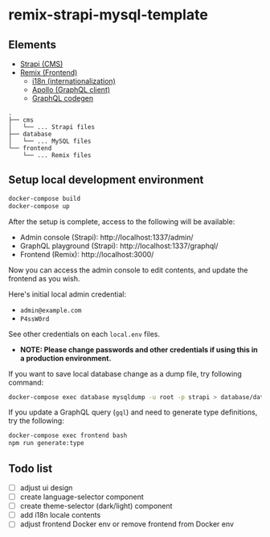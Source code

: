 # remix-strapi-mysql-template

## Elements

- [Strapi (CMS)](https://docs.strapi.io/)
- [Remix (Frontend)](https://remix.run/)
  - [i18n (internationalization)](https://www.i18next.com/)
  - [Apollo (GraphQL client)](https://www.apollographql.com/docs/)
  - [GraphQL codegen](https://the-guild.dev/graphql/codegen)

```
.
├── cms
│   └── ... Strapi files
├── database
│   └── ... MySQL files
└── frontend
    └── ... Remix files

```

## Setup local development environment

```sh
docker-compose build
docker-compose up
```

After the setup is complete, access to the following will be available:

- Admin console (Strapi): http://localhost:1337/admin/
- GraphQL playground (Strapi): http://localhost:1337/graphql/
- Frontend (Remix): http://localhost:3000/

Now you can access the admin console to edit contents, and update the frontend as you wish.

Here's initial local admin credential:

- `admin@example.com`
- `P4ssW0rd`

See other credentials on each `local.env` files.

- **NOTE: Please change passwords and other credentials if using this in a production environment.**

If you want to save local database change as a dump file, try following command:

```sh
docker-compose exec database mysqldump -u root -p strapi > database/data/init/init.sql
```

If you update a GraphQL query (`gql`) and need to generate type definitions, try the following:

```sh
docker-compose exec frontend bash
npm run generate:type
```

## Todo list

- [ ] adjust ui design
- [ ] create language-selector component
- [ ] create theme-selector (dark/light) component
- [ ] add i18n locale contents
- [ ] adjust frontend Docker env or remove frontend from Docker env
